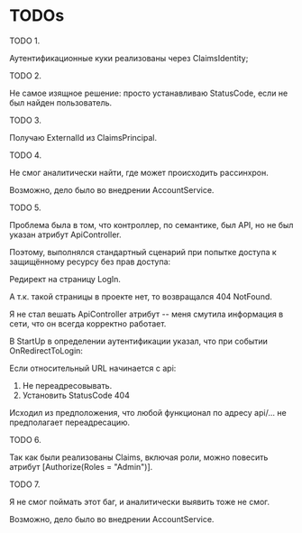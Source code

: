 # TODOs

TODO 1.

Аутентификационные куки реализованы через ClaimsIdentity;

TODO 2.

Не самое изящное решение: просто устанавливаю StatusCode, если не был найден пользователь.

TODO 3.

Получаю ExternalId из ClaimsPrincipal.

TODO 4.

Не смог аналитически найти, где может происходить рассинхрон.

Возможно, дело было во внедрении AccountService. 

TODO 5.

Проблема была в том, что контроллер, по семантике, был API, но не был указан атрибут ApiController.

Поэтому, выполнялся стандартный сценарий при попытке доступа к защищённому ресурсу без прав доступа:

Редирект на страницу LogIn.

А т.к. такой страницы в проекте нет, то возвращался 404 NotFound.

Я не стал вешать ApiController атрибут -- меня смутила информация в сети, что он всегда корректно работает.

В StartUp в определении аутентификации указал, что при событии OnRedirectToLogin:

Если относительный URL начинается с api:
 
1. Не переадресовывать.
2. Установить StatusCode 404

Исходил из предположения, что любой функционал по адресу api/... не предполагает переадресацию.

TODO 6.

Так как были реализованы Claims, включая роли, можно повесить атрибут [Authorize(Roles = "Admin")].

TODO 7.

Я не смог поймать этот баг, и аналитически выявить тоже не смог.

Возможно, дело было во внедрении AccountService.

